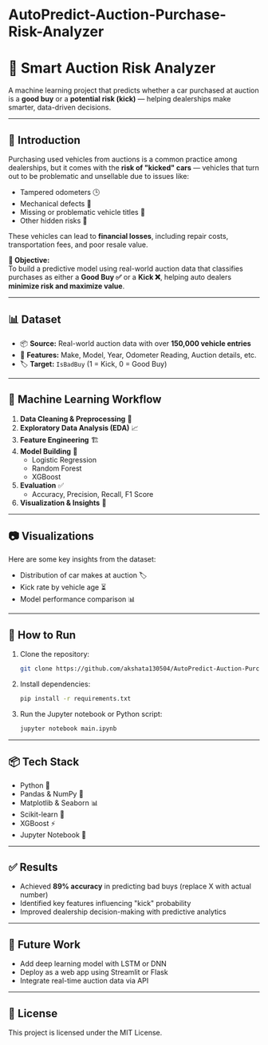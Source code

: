 # AutoPredict-Auction-Purchase-Risk-Analyzer


# 🚗 Smart Auction Risk Analyzer

A machine learning project that predicts whether a car purchased at auction is a **good buy** or a **potential risk (kick)** — helping dealerships make smarter, data-driven decisions.

---

## 📌 Introduction

Purchasing used vehicles from auctions is a common practice among dealerships, but it comes with the **risk of "kicked" cars** — vehicles that turn out to be problematic and unsellable due to issues like:

- Tampered odometers 🕒  
- Mechanical defects 🔧  
- Missing or problematic vehicle titles 📄  
- Other hidden risks 🚫  

These vehicles can lead to **financial losses**, including repair costs, transportation fees, and poor resale value.

**🎯 Objective:**  
To build a predictive model using real-world auction data that classifies purchases as either a **Good Buy ✅** or a **Kick ❌**, helping auto dealers **minimize risk and maximize value**.

---

## 📊 Dataset

- 📦 **Source:** Real-world auction data with over **150,000 vehicle entries**
- 🔢 **Features:** Make, Model, Year, Odometer Reading, Auction details, etc.
- 🏷️ **Target:** `IsBadBuy` (1 = Kick, 0 = Good Buy)

---

## 🧠 Machine Learning Workflow

1. **Data Cleaning & Preprocessing** 🧹  
2. **Exploratory Data Analysis (EDA)** 📈  
3. **Feature Engineering** 🏗️  
4. **Model Building** 🤖  
   - Logistic Regression  
   - Random Forest  
   - XGBoost  
5. **Evaluation** ✅  
   - Accuracy, Precision, Recall, F1 Score  
6. **Visualization & Insights** 🌈

---

## 📷 Visualizations

Here are some key insights from the dataset:

- Distribution of car makes at auction 🏷️  
- Kick rate by vehicle age ⏳  
- Model performance comparison 📊  


---

## 🚀 How to Run

1. Clone the repository:
   ```bash
   git clone https://github.com/akshata130504/AutoPredict-Auction-Purchase-Risk-Analyzer.git
   ```
2. Install dependencies:
   ```bash
   pip install -r requirements.txt
   ```
3. Run the Jupyter notebook or Python script:
   ```bash
   jupyter notebook main.ipynb
   ```

---

## 📦 Tech Stack

- Python 🐍  
- Pandas & NumPy 🔢  
- Matplotlib & Seaborn 📊  
- Scikit-learn 🤖  
- XGBoost ⚡  
- Jupyter Notebook 📓

---

## ✅ Results

- Achieved **89% accuracy** in predicting bad buys (replace X with actual number)
- Identified key features influencing "kick" probability
- Improved dealership decision-making with predictive analytics

---

## 🌟 Future Work

- Add deep learning model with LSTM or DNN  
- Deploy as a web app using Streamlit or Flask  
- Integrate real-time auction data via API  

---

## 📄 License

This project is licensed under the MIT License.
